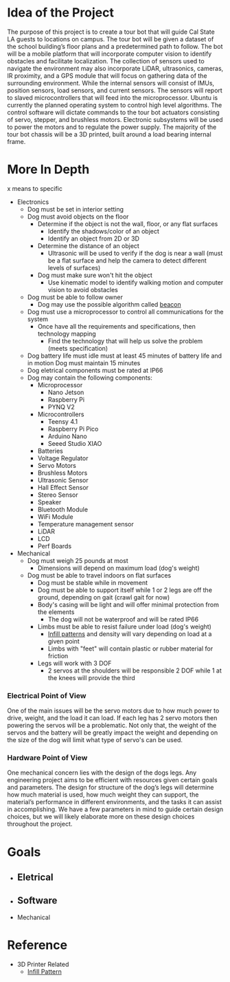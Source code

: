 # Idea of the Project

The purpose of this project is to create a tour bot that will guide Cal State LA guests to locations on campus. The tour bot will be given a dataset of the school building’s floor plans and a predetermined path to follow. The bot will be a mobile platform that will incorporate computer vision to identify obstacles and facilitate localization. The collection of sensors used to navigate the environment may also incorporate LiDAR, ultrasonics, cameras, IR proximity, and a GPS module that will focus on gathering data of the surrounding environment. While the internal sensors will consist of IMUs, position sensors, load sensors, and current sensors. The sensors will report to slaved microcontrollers that will feed into the microprocessor. Ubuntu is currently the planned operating system to control high level algorithms. The control software will dictate commands to the tour bot actuators consisting of servo, stepper, and brushless motors. Electronic subsystems will be used to power the motors and to regulate the power supply. The majority of the tour bot chassis will be a 3D printed, built around a load bearing internal frame. 

# More In Depth

x means to specific

- Electronics
  - Dog must be set in interior setting
  - Dog must avoid objects on the floor
    - Determine if the object is not the wall, floor, or any flat surfaces
        - Identify the shadows/color of an object
        - Identify an object from 2D or 3D
    - Determine the distance of an object
        - Ultrasonic will be used to verify if the dog is near a wall (must be a flat surface and help the camera to detect different levels of surfaces)
    - Dog must make sure won't hit the object 
        - Use kinematic model to identify walking motion and computer vision to avoid obstacles
  - Dog must be able to follow owner
    - Dog may use the possible algorithm called [beacon](https://kontakt.io/what-is-a-beacon/)
  - Dog must use a microprocessor to control all communications for the system
    - Once have all the requirements and specifications, then technology mapping
        - Find the technology that will help us solve the problem (meets specification) 
  - Dog battery life must idle must at least 45 minutes of battery life and in motion Dog must maintain 15 minutes
  - Dog eletrical components must be rated at IP66
  - Dog may contain the following components:
    - Microprocessor
      - Nano Jetson
      - Raspberry Pi
      - PYNQ V2
    - Microcontrollers
      - Teensy 4.1
      - Raspberry Pi Pico
      - Arduino Nano 
      - Seeed Studio XIAO
    - Batteries
    - Voltage Regulator
    - Servo Motors
    - Brushless Motors
    - Ultrasonic Sensor
    - Hall Effect Sensor
    - Stereo Sensor
    - Speaker
    - Bluetooth Module
    - WiFi Module
    - Temperature management sensor
    - LiDAR
    - LCD 
    - Perf Boards
- Mechanical
  - Dog must weigh 25 pounds at most
    - Dimensions will depend on maximum load (dog's weight)
  - Dog must be able to travel indoors on flat surfaces
    - Dog must be stable while in movement
    - Dog must be able to support itself while 1 or 2 legs are off the ground, depending on gait (crawl gait for now)
    - Body's casing will be light and will offer minimal protection from the elements
      - The dog will not be waterproof and will be rated IP66  
    - Limbs must be able to resist failure under load (dog's weight)
      - [Infill patterns](https://all3dp.com/2/cura-infill-patterns-all-you-need-to-know/) and density will vary depending on load at a given point
      - Limbs with "feet" will contain plastic or rubber material for friction
    - Legs will work with 3 DOF
      - 2 servos at the shoulders will be responsible 2 DOF while 1 at the knees will provide the third
  
 
  

### Electrical Point of View

One of the main issues will be the servo motors due to how much power to drive, weight, and the load it can load. If each leg has 2 servo motors then powering the servos will be a problematic. Not only that, the weight of the servos and the battery will be greatly impact the weight and depending on the size of the dog will limit what type of servo's can be used. 



### Hardware Point of View

One mechanical concern lies with the design of the dogs legs. Any engineering project aims to be efficient with resources given certain goals and parameters. The design for structure of the dog’s legs will determine how much material is used, how much weight they can support, the material’s performance in different environments, and the tasks it can assist in accomplishing. We have a few parameters in mind to guide certain design choices, but we will likely elaborate more on these design choices throughout the project. 

# Goals

- Eletrical
  - 
- Software
  - 
- Mechanical

# Reference
- 3D Printer Related
  - [Infill Pattern](https://all3dp.com/2/cura-infill-patterns-all-you-need-to-know/)

